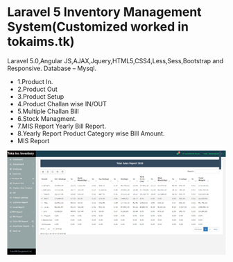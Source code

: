 # Laravel 5 Inventory Management System(Customized worked in tokaims.tk)

Laravel 5.0,Angular JS,AJAX,Jquery,HTML5,CSS4,Less,Sess,Bootstrap and Responsive. Database – Mysql.

- 1.Product In.
- 2.Product Out
- 3.Product Setup
- 4.Product Challan wise IN/OUT
- 5.Multiple Challan Bill
- 6.Stock Managment.
- 7.MIS Report Yearly Bill Report.
- 8.Yearly Report Product Category wise BIll Amount.
- MIS Report

<img src="https://github.com/shoaib0906/INVENTORY/blob/master/screencapture-tokaims-tk-mis-report-2020-07-07-05_18_41.png" ></img>
